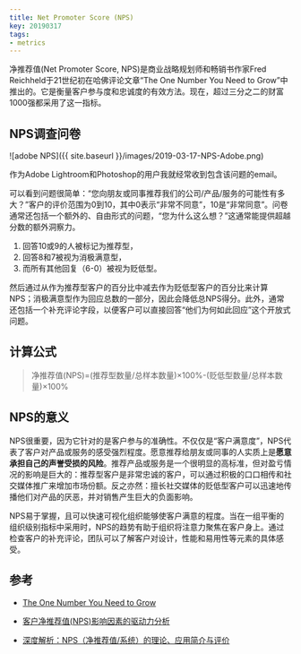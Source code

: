 ```yaml
---
title: Net Promoter Score (NPS)
key: 20190317
tags: 
- metrics 
---
```


净推荐值(Net Promoter Score, NPS)是商业战略规划师和畅销书作家Fred Reichheld于21世纪初在哈佛评论文章“The One Number You Need to Grow”中推出的。它是衡量客户参与度和忠诚度的有效方法。现在，超过三分之二的财富1000强都采用了这一指标。

<!--more-->

## NPS调查问卷

![adobe NPS]({{ site.baseurl }}/images/2019-03-17-NPS-Adobe.png)

作为Adobe Lightroom和Photoshop的用户我就经常收到包含该问题的email。

可以看到问题很简单：“您向朋友或同事推荐我们的公司/产品/服务的可能性有多大？”客户的评价范围为0到10，其中0表示“非常不同意”，10是“非常同意”。问卷通常还包括一个额外的、自由形式的问题，“您为什么这么想？”这通常能提供超越分数的额外洞察力。

1. 回答10或9的人被标记为推荐型，
2. 回答8和7被视为消极满意型，
3. 而所有其他回复（6-0）被视为贬低型。

然后通过从作为推荐型客户的百分比中减去作为贬低型客户的百分比来计算NPS；消极满意型作为回应总数的一部分，因此会降低总NPS得分。此外，通常还包括一个补充评论字段，以便客户可以直接回答“他们为何如此回应”这个开放式问题。

## 计算公式

> 净推荐值(NPS)=(推荐型数量/总样本数量)×100%-(贬低型数量/总样本数量)×100%

## NPS的意义

NPS很重要，因为它针对的是客户参与的准确性。不仅仅是“客户满意度”，NPS代表了客户对产品或服务的感受强烈程度。愿意推荐给朋友或同事的人实质上是**愿意承担自己的声誉受损的风险**。推荐产品或服务是一个很明显的高标准，但对盈亏情况的影响是巨大的：推荐型客户是非常忠诚的客户，可以通过积极的口口相传和社交媒体推广来增加市场份额。反之亦然：擅长社交媒体的贬低型客户可以迅速地传播他们对产品的厌恶，并对销售产生巨大的负面影响。

NPS易于掌握，且可以快速可视化组织能够使客户满意的程度。当在一组平衡的组织级别指标中采用时，NPS的趋势有助于组织将注意力聚焦在客户身上。通过检查客户的补充评论，团队可以了解客户对设计，性能和易用性等元素的具体感受。

## 参考

* [The One Number You Need to Grow](https://hbr.org/2003/12/the-one-number-you-need-to-grow)

* [客户净推荐值(NPS)影响因素的驱动力分析](http://blog.sina.com.cn/s/blog_5e9798d30102wdqn.html)

* [深度解析：NPS（净推荐值/系统）的理论、应用简介与评价](http://www.tinygroup.org/docs/38392fd077c246258cd0daa5375b41ec)